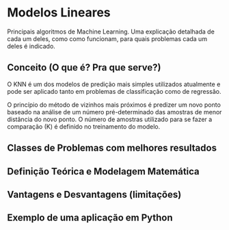 # Modelos Lineares
Principais algoritmos de Machine Learning. Uma explicação detalhada de cada um deles, como como funcionam, para quais problemas cada um deles é indicado.


## Conceito (O que é? Pra que serve?)
O KNN é um dos modelos de predição mais simples utilizados atualmente e pode ser aplicado tanto em problemas de classificação como de regressão.


O princípio do método de vizinhos mais próximos é predizer um novo ponto baseado na análise de um número pré-determinado das amostras de menor distância do novo ponto. O número de amostras utilizado para se fazer a comparação (K) é definido no treinamento do modelo.

## Classes de Problemas com melhores resultados
## Definição Teórica e Modelagem Matemática
## Vantagens e Desvantagens (limitações)
## Exemplo de uma aplicação em Python


